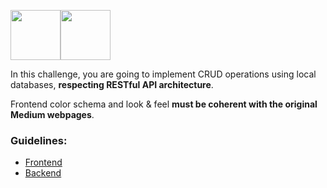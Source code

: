 
<img height="80px" src="https://bookface-images.s3.amazonaws.com/logos/8e7133f016718ede36663987992de88d15606d02.png"><img height="80px"  src="https://miro.medium.com/max/4800/1*s986xIGqhfsN8U--09_AdA.png">


In this challenge, you are going to implement CRUD operations using local databases, **respecting RESTful API architecture**.

Frontend color schema and look & feel **must be coherent with the original Medium webpages**.

### Guidelines:
- [Frontend](./frontend.md)
- [Backend](./backend.md)
